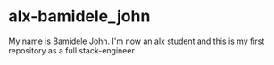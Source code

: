 # alx-bamidele_john
My name is Bamidele John. I'm now an alx student and this is my first repository as a full stack-engineer
